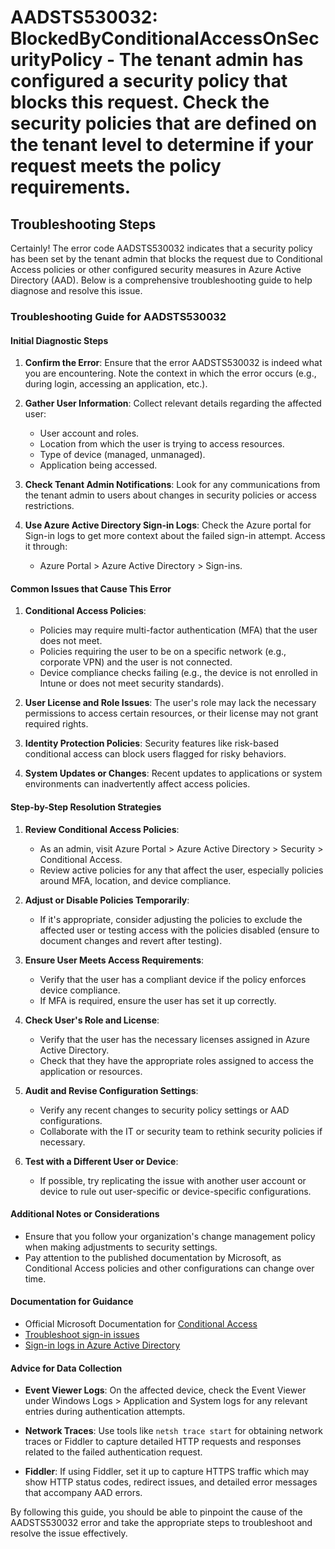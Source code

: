 # AADSTS530032: BlockedByConditionalAccessOnSecurityPolicy - The tenant admin has configured a security policy that blocks this request. Check the security policies that are defined on the tenant level to determine if your request meets the policy requirements.


## Troubleshooting Steps
Certainly! The error code AADSTS530032 indicates that a security policy has been set by the tenant admin that blocks the request due to Conditional Access policies or other configured security measures in Azure Active Directory (AAD). Below is a comprehensive troubleshooting guide to help diagnose and resolve this issue.

### Troubleshooting Guide for AADSTS530032

#### Initial Diagnostic Steps
1. **Confirm the Error**: Ensure that the error AADSTS530032 is indeed what you are encountering. Note the context in which the error occurs (e.g., during login, accessing an application, etc.).

2. **Gather User Information**: Collect relevant details regarding the affected user:
   - User account and roles.
   - Location from which the user is trying to access resources.
   - Type of device (managed, unmanaged).
   - Application being accessed.

3. **Check Tenant Admin Notifications**: Look for any communications from the tenant admin to users about changes in security policies or access restrictions.

4. **Use Azure Active Directory Sign-in Logs**: Check the Azure portal for Sign-in logs to get more context about the failed sign-in attempt. Access it through:
   - Azure Portal > Azure Active Directory > Sign-ins.

#### Common Issues that Cause This Error
1. **Conditional Access Policies**:
   - Policies may require multi-factor authentication (MFA) that the user does not meet.
   - Policies requiring the user to be on a specific network (e.g., corporate VPN) and the user is not connected.
   - Device compliance checks failing (e.g., the device is not enrolled in Intune or does not meet security standards).

2. **User License and Role Issues**: The user's role may lack the necessary permissions to access certain resources, or their license may not grant required rights.

3. **Identity Protection Policies**: Security features like risk-based conditional access can block users flagged for risky behaviors.

4. **System Updates or Changes**: Recent updates to applications or system environments can inadvertently affect access policies.

#### Step-by-Step Resolution Strategies
1. **Review Conditional Access Policies**:
   - As an admin, visit Azure Portal > Azure Active Directory > Security > Conditional Access.
   - Review active policies for any that affect the user, especially policies around MFA, location, and device compliance.

2. **Adjust or Disable Policies Temporarily**:
   - If it's appropriate, consider adjusting the policies to exclude the affected user or testing access with the policies disabled (ensure to document changes and revert after testing).

3. **Ensure User Meets Access Requirements**:
   - Verify that the user has a compliant device if the policy enforces device compliance.
   - If MFA is required, ensure the user has set it up correctly.

4. **Check User's Role and License**:
   - Verify that the user has the necessary licenses assigned in Azure Active Directory.
   - Check that they have the appropriate roles assigned to access the application or resources.

5. **Audit and Revise Configuration Settings**:
   - Verify any recent changes to security policy settings or AAD configurations.
   - Collaborate with the IT or security team to rethink security policies if necessary.

6. **Test with a Different User or Device**:
   - If possible, try replicating the issue with another user account or device to rule out user-specific or device-specific configurations.

#### Additional Notes or Considerations
- Ensure that you follow your organization's change management policy when making adjustments to security settings.
- Pay attention to the published documentation by Microsoft, as Conditional Access policies and other configurations can change over time.

#### Documentation for Guidance
- Official Microsoft Documentation for [Conditional Access](https://docs.microsoft.com/en-us/azure/active-directory/conditional-access/conditional-access-overview)
- [Troubleshoot sign-in issues](https://docs.microsoft.com/en-us/azure/active-directory/user-help/how-to-troubleshoot-signin-issues)
- [Sign-in logs in Azure Active Directory](https://docs.microsoft.com/en-us/azure/active-directory/reports-monitoring/concept-sign-ins)

#### Advice for Data Collection
- **Event Viewer Logs**: On the affected device, check the Event Viewer under Windows Logs > Application and System logs for any relevant entries during authentication attempts.
  
- **Network Traces**: Use tools like `netsh trace start` for obtaining network traces or Fiddler to capture detailed HTTP requests and responses related to the failed authentication request.

- **Fiddler**: If using Fiddler, set it up to capture HTTPS traffic which may show HTTP status codes, redirect issues, and detailed error messages that accompany AAD errors.

By following this guide, you should be able to pinpoint the cause of the AADSTS530032 error and take the appropriate steps to troubleshoot and resolve the issue effectively.